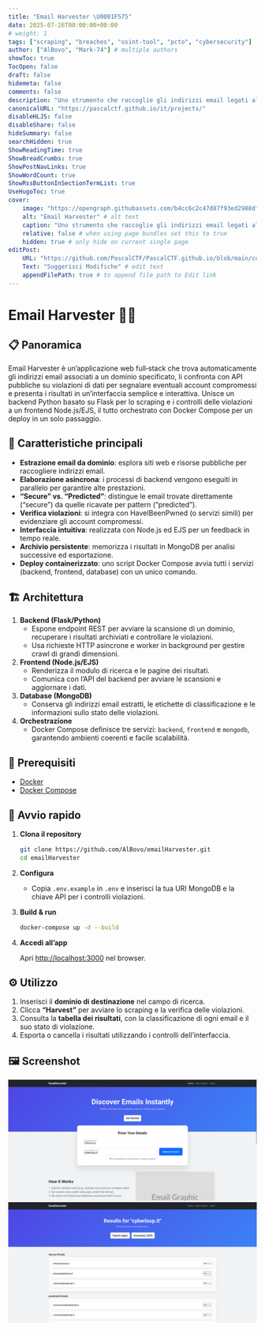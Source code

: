```yaml
---
title: "Email Harvester \U0001F575"
date: 2025-07-26T00:00:00+00:00
# weight: 1
tags: ["scraping", "breaches", "osint-tool", "pcto", "cybersecurity"]
author: ["AlBovo", "Mark-74"] # multiple authors
showToc: true
TocOpen: false
draft: false
hidemeta: false
comments: false
description: "Uno strumento che raccoglie gli indirizzi email legati al dominio di un’azienda e verifica se l’organizzazione ha subito violazioni di dati in passato."
canonicalURL: "https://pascalctf.github.io/it/projects/"
disableHLJS: false
disableShare: false
hideSummary: false
searchHidden: true
ShowReadingTime: true
ShowBreadCrumbs: true
ShowPostNavLinks: true
ShowWordCount: true
ShowRssButtonInSectionTermList: true
UseHugoToc: true
cover:
    image: "https://opengraph.githubassets.com/b4cc6c2c47d87f93ed2988df0d8eaac6470e433ded4c93b8d6dd0901de672e66/AlBovo/emailHarvester" # image path/url
    alt: "Email Harvester" # alt text
    caption: "Uno strumento che raccoglie gli indirizzi email legati al dominio di un’azienda e verifica se l’organizzazione ha subito violazioni di dati in passato." # display caption under cover
    relative: false # when using page bundles set this to true
    hidden: true # only hide on current single page
editPost:
    URL: "https://github.com/PascalCTF/PascalCTF.github.io/blob/main/content/it"
    Text: "Suggerisci Modifiche" # edit text
    appendFilePath: true # to append file path to Edit link
---
```

# Email Harvester 🕵️‍♂️

## 📋 Panoramica
Email Harvester è un’applicazione web full‑stack che trova automaticamente gli indirizzi email associati a un dominio specificato, li confronta con API pubbliche su violazioni di dati per segnalare eventuali account compromessi e presenta i risultati in un’interfaccia semplice e interattiva. Unisce un backend Python basato su Flask per lo scraping e i controlli delle violazioni a un frontend Node.js/EJS, il tutto orchestrato con Docker Compose per un deploy in un solo passaggio.

## 🎯 Caratteristiche principali
- **Estrazione email da dominio**: esplora siti web e risorse pubbliche per raccogliere indirizzi email.  
- **Elaborazione asincrona**: i processi di backend vengono eseguiti in parallelo per garantire alte prestazioni.  
- **“Secure” vs. “Predicted”**: distingue le email trovate direttamente (“secure”) da quelle ricavate per pattern (“predicted”).  
- **Verifica violazioni**: si integra con HaveIBeenPwned (o servizi simili) per evidenziare gli account compromessi.  
- **Interfaccia intuitiva**: realizzata con Node.js ed EJS per un feedback in tempo reale.  
- **Archivio persistente**: memorizza i risultati in MongoDB per analisi successive ed esportazione.  
- **Deploy containerizzato**: uno script Docker Compose avvia tutti i servizi (backend, frontend, database) con un unico comando.

## 🏗️ Architettura
1. **Backend (Flask/Python)**  
    - Espone endpoint REST per avviare la scansione di un dominio, recuperare i risultati archiviati e controllare le violazioni.  
    - Usa richieste HTTP asincrone e worker in background per gestire crawl di grandi dimensioni.  
2. **Frontend (Node.js/EJS)**  
    - Renderizza il modulo di ricerca e le pagine dei risultati.  
    - Comunica con l’API del backend per avviare le scansioni e aggiornare i dati.  
3. **Database (MongoDB)**  
    - Conserva gli indirizzi email estratti, le etichette di classificazione e le informazioni sullo stato delle violazioni.  
4. **Orchestrazione**  
    - Docker Compose definisce tre servizi: `backend`, `frontend` e `mongodb`, garantendo ambienti coerenti e facile scalabilità.

## 🔧 Prerequisiti
- [Docker](https://docs.docker.com/)  
- [Docker Compose](https://docs.docker.com/compose/)

## 🚀 Avvio rapido
1. **Clona il repository**  
    ```bash
    git clone https://github.com/AlBovo/emailHarvester.git
    cd emailHarvester
    ```

2. **Configura**

    * Copia `.env.example` in `.env` e inserisci la tua URI MongoDB e la chiave API per i controlli violazioni.
3. **Build & run**

    ```bash
    docker-compose up -d --build
    ```
4. **Accedi all’app**
    
    Apri [http://localhost:3000](http://localhost:3000) nel browser.

## ⚙️ Utilizzo

1. Inserisci il **dominio di destinazione** nel campo di ricerca.
2. Clicca **“Harvest”** per avviare lo scraping e la verifica delle violazioni.
3. Consulta la **tabella dei risultati**, con la classificazione di ogni email e il suo stato di violazione.
4. Esporta o cancella i risultati utilizzando i controlli dell’interfaccia.

## 🖼️ Screenshot

![Home Page](/images/emailhomepage.png)
![Result Page](/images/emailresultpage.png)